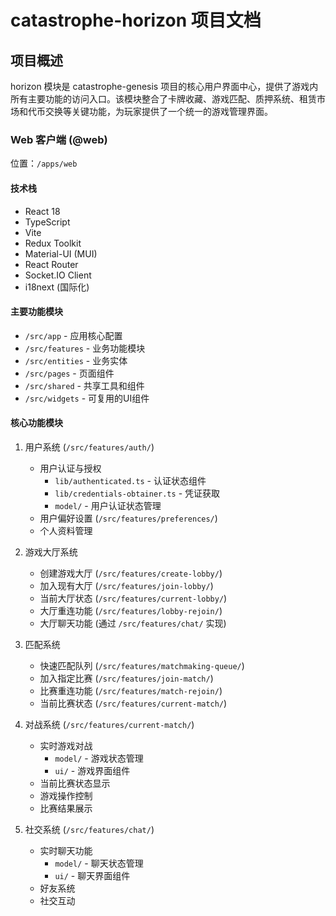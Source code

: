 # catastrophe-horizon 项目文档

## 项目概述
horizon 模块是 catastrophe-genesis 项目的核心用户界面中心，提供了游戏内所有主要功能的访问入口。该模块整合了卡牌收藏、游戏匹配、质押系统、租赁市场和代币交换等关键功能，为玩家提供了一个统一的游戏管理界面。

### Web 客户端 (@web)

位置：`/apps/web`

#### 技术栈
- React 18
- TypeScript
- Vite
- Redux Toolkit
- Material-UI (MUI)
- React Router
- Socket.IO Client
- i18next (国际化)

#### 主要功能模块
- `/src/app` - 应用核心配置
- `/src/features` - 业务功能模块
- `/src/entities` - 业务实体
- `/src/pages` - 页面组件
- `/src/shared` - 共享工具和组件
- `/src/widgets` - 可复用的UI组件


#### 核心功能模块

1. 用户系统 (`/src/features/auth/`)
   - 用户认证与授权
     - `lib/authenticated.ts` - 认证状态组件
     - `lib/credentials-obtainer.ts` - 凭证获取
     - `model/` - 用户认证状态管理
   - 用户偏好设置 (`/src/features/preferences/`)
   - 个人资料管理

2. 游戏大厅系统
   - 创建游戏大厅 (`/src/features/create-lobby/`)
   - 加入现有大厅 (`/src/features/join-lobby/`)
   - 当前大厅状态 (`/src/features/current-lobby/`)
   - 大厅重连功能 (`/src/features/lobby-rejoin/`)
   - 大厅聊天功能 (通过 `/src/features/chat/` 实现)

3. 匹配系统
   - 快速匹配队列 (`/src/features/matchmaking-queue/`)
   - 加入指定比赛 (`/src/features/join-match/`)
   - 比赛重连功能 (`/src/features/match-rejoin/`)
   - 当前比赛状态 (`/src/features/current-match/`)

4. 对战系统 (`/src/features/current-match/`)
   - 实时游戏对战
     - `model/` - 游戏状态管理
     - `ui/` - 游戏界面组件
   - 当前比赛状态显示
   - 游戏操作控制
   - 比赛结果展示

5. 社交系统 (`/src/features/chat/`)
   - 实时聊天功能
     - `model/` - 聊天状态管理
     - `ui/` - 聊天界面组件
   - 好友系统
   - 社交互动
